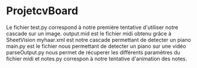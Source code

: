 # ProjetcvBoard

Le fichier test.py correspond à notre première tentative d'utiliser notre cascade sur un image.
output.mid est le fichier midi obtenu grâce à SheetVision
myhaar.xml est notre cascade permettant de detecter un piano
main.py est le fichier nous permettant de detecter un piano sur une vidéo
parseOutput.py nous permet de récuperer les différents paramètres du fichier midi
et notes.py correspon à notre tentative d'animation des notes.
